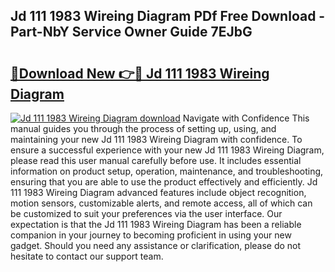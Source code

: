 ## Jd 111 1983 Wireing Diagram PDf Free Download - Part-NbY Service Owner Guide 7EJbG

# <h2><a href="http://dfsajru.blite.top/?on=Jd+111+1983+Wireing+Diagram">🔗Download New 👉🔴 Jd 111 1983 Wireing Diagram</a></h2>

[![Jd 111 1983 Wireing Diagram download](https://i.imgur.com/lujVjoI.png)](http://dfsajru.blite.top/?on=Jd+111+1983+Wireing+Diagram)
Navigate with Confidence This manual guides you through the process of setting up, using, and maintaining your new Jd 111 1983 Wireing Diagram with confidence. To ensure a successful experience with your new Jd 111 1983 Wireing Diagram, please read this user manual carefully before use. It includes essential information on product setup, operation, maintenance, and troubleshooting, ensuring that you are able to use the product effectively and efficiently. Jd 111 1983 Wireing Diagram advanced features include object recognition, motion sensors, customizable alerts, and remote access, all of which can be customized to suit your preferences via the user interface. Our expectation is that the Jd 111 1983 Wireing Diagram has been a reliable companion in your journey to becoming proficient in using your new gadget. Should you need any assistance or clarification, please do not hesitate to contact our support team.
